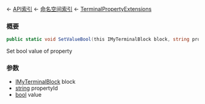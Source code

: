 ← [API索引](Api-Index) ← [命名空间索引](Namespace-Index) ← [TerminalPropertyExtensions](Sandbox.ModAPI.Interfaces.TerminalPropertyExtensions)

### 概要

```csharp
public static void SetValueBool(this IMyTerminalBlock block, string propertyId, bool value)
```

Set bool value of property

### 参数

* [IMyTerminalBlock](Sandbox.ModAPI.Ingame.IMyTerminalBlock) block
* [string](https://docs.microsoft.com/en-us/dotnet/api/System.String?view=netframework-4.6) propertyId
* [bool](https://docs.microsoft.com/en-us/dotnet/api/System.Boolean?view=netframework-4.6) value
